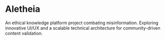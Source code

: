 # Aletheia
An ethical knowledge platform project combating misinformation. Exploring innovative UI/UX and a scalable technical architecture for community-driven content validation.

